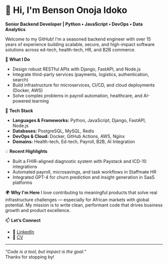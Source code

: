 # 👋 Hi, I'm Benson Onoja Idoko

**Senior Backend Developer | Python • JavaScript • DevOps • Data Analytics**

Welcome to my GitHub! I'm a seasoned backend engineer with over 15 years of experience building scalable, secure, and high-impact software solutions across ed-tech, health-tech, HR, and B2B commerce.

🚀 **What I Do**
- Design robust RESTful APIs with Django, FastAPI, and Node.js
- Integrate third-party services (payments, logistics, authentication, search)
- Build infrastructure for microservices, CI/CD, and cloud deployments (Docker, AWS)
- Solve complex problems in payroll automation, healthcare, and AI-powered learning

🔧 **Tech Stack**
- **Languages & Frameworks:** Python, JavaScript, Django, FastAPI, Node.js
- **Databases:** PostgreSQL, MySQL, Redis
- **DevOps & Cloud:** Docker, GitHub Actions, AWS, Nginx
- **Domains:** Health-tech, Ed-tech, Payroll, B2B, AI Integration

💡 **Recent Highlights**
- Built a FHIR-aligned diagnostic system with Paystack and ICD-10 integrations
- Automated payroll, microsavings, and task workflows in Staffmate HR
- Integrated GPT-4 for churn prediction and insight generation in SaaS platforms

🌍 **Why I'm Here**
I love contributing to meaningful products that solve real infrastructure challenges — especially for African markets with global potential. My mission is to write clean, performant code that drives business growth and product excellence.

📫 **Let’s Connect**
- 🔗 [LinkedIn](https://www.linkedin.com/in/bensonidoko)  
- 💼 [CV](#) 

---

_“Code is a tool, but impact is the goal.”_  
Thanks for stopping by!
